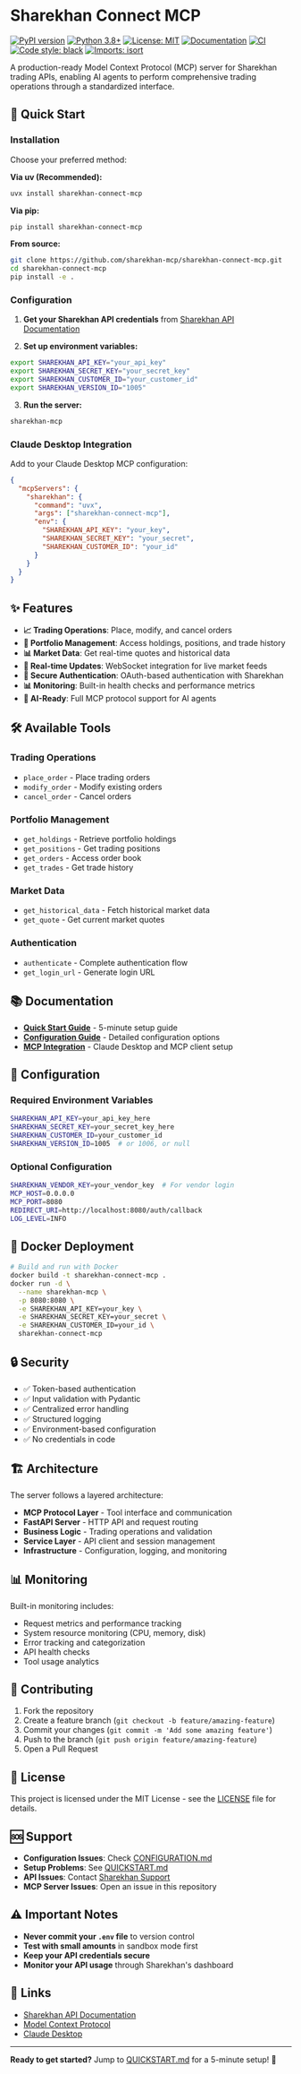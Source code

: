 # Sharekhan Connect MCP

[![PyPI version](https://badge.fury.io/py/sharekhan-connect-mcp.svg)](https://badge.fury.io/py/sharekhan-connect-mcp)
[![Python 3.8+](https://img.shields.io/badge/python-3.8+-blue.svg)](https://www.python.org/downloads/)
[![License: MIT](https://img.shields.io/badge/License-MIT-yellow.svg)](https://opensource.org/licenses/MIT)
[![Documentation](https://img.shields.io/badge/docs-available-green.svg)](https://github.com/sharekhan-mcp/sharekhan-connect-mcp#readme)
[![CI](https://github.com/sharekhan-mcp/sharekhan-connect-mcp/workflows/CI/badge.svg)](https://github.com/sharekhan-mcp/sharekhan-connect-mcp/actions)
[![Code style: black](https://img.shields.io/badge/code%20style-black-000000.svg)](https://github.com/psf/black)
[![Imports: isort](https://img.shields.io/badge/%20imports-isort-%231674b1?style=flat&labelColor=ef8336)](https://pycqa.github.io/isort/)

A production-ready Model Context Protocol (MCP) server for Sharekhan trading APIs, enabling AI agents to perform comprehensive trading operations through a standardized interface.

## 🚀 Quick Start

### Installation

Choose your preferred method:

**Via uv (Recommended):**
```bash
uvx install sharekhan-connect-mcp
```

**Via pip:**
```bash
pip install sharekhan-connect-mcp
```

**From source:**
```bash
git clone https://github.com/sharekhan-mcp/sharekhan-connect-mcp.git
cd sharekhan-connect-mcp
pip install -e .
```

### Configuration

1. **Get your Sharekhan API credentials** from [Sharekhan API Documentation](https://www.sharekhan.com/api-documentation)

2. **Set up environment variables:**
```bash
export SHAREKHAN_API_KEY="your_api_key"
export SHAREKHAN_SECRET_KEY="your_secret_key"
export SHAREKHAN_CUSTOMER_ID="your_customer_id"
export SHAREKHAN_VERSION_ID="1005"
```

3. **Run the server:**
```bash
sharekhan-mcp
```

### Claude Desktop Integration

Add to your Claude Desktop MCP configuration:

```json
{
  "mcpServers": {
    "sharekhan": {
      "command": "uvx",
      "args": ["sharekhan-connect-mcp"],
      "env": {
        "SHAREKHAN_API_KEY": "your_key",
        "SHAREKHAN_SECRET_KEY": "your_secret",
        "SHAREKHAN_CUSTOMER_ID": "your_id"
      }
    }
  }
}
```

## ✨ Features

- **📈 Trading Operations**: Place, modify, and cancel orders
- **💼 Portfolio Management**: Access holdings, positions, and trade history
- **📊 Market Data**: Get real-time quotes and historical data
- **🔄 Real-time Updates**: WebSocket integration for live market feeds
- **🔐 Secure Authentication**: OAuth-based authentication with Sharekhan
- **📊 Monitoring**: Built-in health checks and performance metrics
- **🤖 AI-Ready**: Full MCP protocol support for AI agents

## 🛠️ Available Tools

### Trading Operations
- `place_order` - Place trading orders
- `modify_order` - Modify existing orders  
- `cancel_order` - Cancel orders

### Portfolio Management
- `get_holdings` - Retrieve portfolio holdings
- `get_positions` - Get trading positions
- `get_orders` - Access order book
- `get_trades` - Get trade history

### Market Data
- `get_historical_data` - Fetch historical market data
- `get_quote` - Get current market quotes

### Authentication
- `authenticate` - Complete authentication flow
- `get_login_url` - Generate login URL

## 📚 Documentation

- **[Quick Start Guide](docs/QUICKSTART.md)** - 5-minute setup guide
- **[Configuration Guide](docs/CONFIGURATION.md)** - Detailed configuration options
- **[MCP Integration](docs/MCP_INTEGRATION.md)** - Claude Desktop and MCP client setup

## 🔧 Configuration

### Required Environment Variables

```bash
SHAREKHAN_API_KEY=your_api_key_here
SHAREKHAN_SECRET_KEY=your_secret_key_here
SHAREKHAN_CUSTOMER_ID=your_customer_id
SHAREKHAN_VERSION_ID=1005  # or 1006, or null
```

### Optional Configuration

```bash
SHAREKHAN_VENDOR_KEY=your_vendor_key  # For vendor login
MCP_HOST=0.0.0.0
MCP_PORT=8080
REDIRECT_URI=http://localhost:8080/auth/callback
LOG_LEVEL=INFO
```

## 🐳 Docker Deployment

```bash
# Build and run with Docker
docker build -t sharekhan-connect-mcp .
docker run -d \
  --name sharekhan-mcp \
  -p 8080:8080 \
  -e SHAREKHAN_API_KEY=your_key \
  -e SHAREKHAN_SECRET_KEY=your_secret \
  -e SHAREKHAN_CUSTOMER_ID=your_id \
  sharekhan-connect-mcp
```

## 🔒 Security

- ✅ Token-based authentication
- ✅ Input validation with Pydantic
- ✅ Centralized error handling
- ✅ Structured logging
- ✅ Environment-based configuration
- ✅ No credentials in code

## 🏗️ Architecture

The server follows a layered architecture:

- **MCP Protocol Layer** - Tool interface and communication
- **FastAPI Server** - HTTP API and request routing
- **Business Logic** - Trading operations and validation
- **Service Layer** - API client and session management
- **Infrastructure** - Configuration, logging, and monitoring

## 📊 Monitoring

Built-in monitoring includes:

- Request metrics and performance tracking
- System resource monitoring (CPU, memory, disk)
- Error tracking and categorization
- API health checks
- Tool usage analytics

## 🤝 Contributing

1. Fork the repository
2. Create a feature branch (`git checkout -b feature/amazing-feature`)
3. Commit your changes (`git commit -m 'Add some amazing feature'`)
4. Push to the branch (`git push origin feature/amazing-feature`)
5. Open a Pull Request

## 📄 License

This project is licensed under the MIT License - see the [LICENSE](LICENSE) file for details.

## 🆘 Support

- **Configuration Issues**: Check [CONFIGURATION.md](docs/CONFIGURATION.md)
- **Setup Problems**: See [QUICKSTART.md](docs/QUICKSTART.md)
- **API Issues**: Contact [Sharekhan Support](https://www.sharekhan.com/api-documentation)
- **MCP Server Issues**: Open an issue in this repository

## ⚠️ Important Notes

- **Never commit your `.env` file** to version control
- **Test with small amounts** in sandbox mode first
- **Keep your API credentials secure**
- **Monitor your API usage** through Sharekhan's dashboard

## 🔗 Links

- [Sharekhan API Documentation](https://www.sharekhan.com/api-documentation)
- [Model Context Protocol](https://modelcontextprotocol.io/)
- [Claude Desktop](https://claude.ai/desktop)

---

**Ready to get started?** Jump to [QUICKSTART.md](docs/QUICKSTART.md) for a 5-minute setup! 🚀
